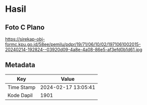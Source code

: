 # Hasil

## Foto C Plano

https://sirekap-obj-formc.kpu.go.id/58ee/pemilu/pdpr/19/71/06/10/02/1971061002015-20240214-192824--03920d09-4a8e-4a08-86e5-af3efd0b1d61.jpg


## Metadata

| Key        | Value               |
| ---------- | ------------------- |
| Time Stamp | 2024-02-17 13:05:41 |
| Kode Dapil | 1901                |



